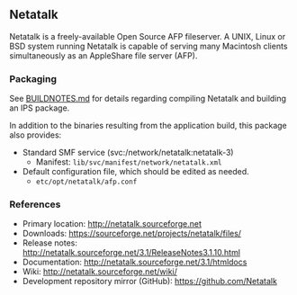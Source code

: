 ## Netatalk

Netatalk is a freely-available Open Source AFP fileserver. A UNIX, Linux or BSD system running Netatalk is capable of serving many Macintosh clients simultaneously as an AppleShare file server (AFP).

### Packaging
See [BUILDNOTES.md](Build/BUILDNOTES.md) for details regarding compiling Netatalk and building an IPS package.

In addition to the binaries resulting from the application build, this package also provides:
- Standard SMF service (svc:/network/netatalk:netatalk-3)
  - Manifest:  `lib/svc/manifest/network/netatalk.xml`
- Default configuration file, which should be edited as needed.
  - `etc/opt/netatalk/afp.conf`


### References
- Primary location:  http://netatalk.sourceforge.net
- Downloads:  https://sourceforge.net/projects/netatalk/files/
- Release notes:  http://netatalk.sourceforge.net/3.1/ReleaseNotes3.1.10.html
- Documentation:  http://netatalk.sourceforge.net/3.1/htmldocs
- Wiki:  http://netatalk.sourceforge.net/wiki/
- Development repository mirror (GitHub):  https://github.com/Netatalk
